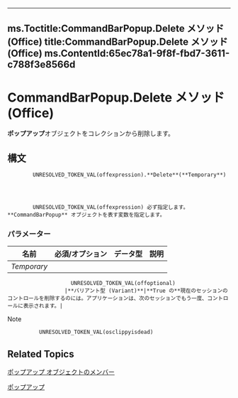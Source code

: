 

---
ms.Toctitle:CommandBarPopup.Delete メソッド (Office)
title:CommandBarPopup.Delete メソッド (Office)
ms.ContentId:65ec78a1-9f8f-fbd7-3611-c788f3e8566d
---
# CommandBarPopup.Delete メソッド (Office)




**ポップアップ**オブジェクトをコレクションから削除します。

## 構文

            UNRESOLVED_TOKEN_VAL(offexpression).**Delete**(**Temporary**)




            UNRESOLVED_TOKEN_VAL(offexpression) 必ず指定します。**CommandBarPopup** オブジェクトを表す変数を指定します。

### パラメーター

|**名前**|**必須/オプション**|**データ型**|**説明**|
|---|---|---|---|
|*Temporary*|
                        UNRESOLVED_TOKEN_VAL(offoptional)
                      |**バリアント型 (Variant)**|**True の**現在のセッションのコントロールを削除するのには。アプリケーションは、次のセッションでもう一度、コントロールに表示されます。|





>[!NOTE]
>
              UNRESOLVED_TOKEN_VAL(osclippyisdead)
            





## Related Topics

[ポップアップ オブジェクトのメンバー](8ec16deb-bb74-2871-d837-f706c7a58f2b.md)

[ポップアップ](a8ae06a3-1d7b-a531-91df-756fafee5314.md)




